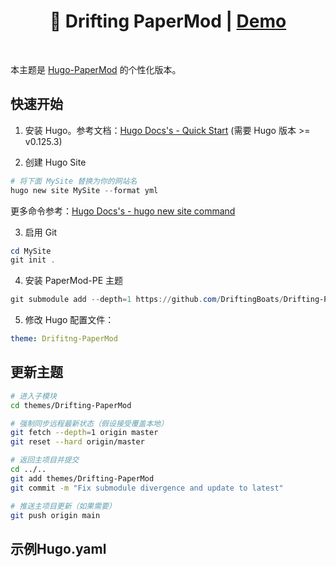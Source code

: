 <h1 align=center>🚧 Drifting PaperMod | <a href="https://blog.drifting.boats" rel="nofollow">Demo</a></h1>

<br>

本主题是 [Hugo-PaperMod](https://github.com/adityatelange/hugo-PaperMod) 的个性化版本。

## 快速开始

1. 安装 Hugo。参考文档：[Hugo Docs's - Quick Start](https://gohugo.io/getting-started/quick-start/)
   (需要 Hugo 版本 >= v0.125.3)

2. 创建 Hugo Site

```powershell
# 将下面 MySite 替换为你的网站名
hugo new site MySite --format yml
```

更多命令参考：[Hugo Docs's - hugo new site command](https://gohugo.io/commands/hugo_new_site/#synopsis)

3. 启用 Git

```powershell
cd MySite
git init .
```

4. 安装 PaperMod-PE 主题

```powershell
git submodule add --depth=1 https://github.com/DriftingBoats/Drifting-PaperMod.git themes/Drifting-PaperMod
```

5. 修改 Hugo 配置文件：

```yaml
theme: Drifitng-PaperMod
```

## 更新主题

```bash
# 进入子模块
cd themes/Drifting-PaperMod

# 强制同步远程最新状态（假设接受覆盖本地）
git fetch --depth=1 origin master
git reset --hard origin/master

# 返回主项目并提交
cd ../..
git add themes/Drifting-PaperMod
git commit -m "Fix submodule divergence and update to latest"

# 推送主项目更新（如果需要）
git push origin main
```

## 示例Hugo.yaml

